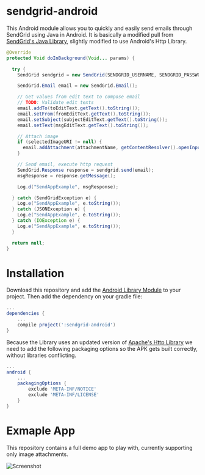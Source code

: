 # sendgrid-android

This Android module allows you to quickly and easily send emails through SendGrid using Java in Android. It is basically a modified pull from [SendGrid's Java Library](https://github.com/sendgrid/sendgrid-java), slightly modified to use Android's Http Library.

```java
@Override
protected Void doInBackground(Void... params) {

  try {
    SendGrid sendgrid = new SendGrid(SENDGRID_USERNAME, SENDGRID_PASSWORD);

    SendGrid.Email email = new SendGrid.Email();

    // Get values from edit text to compose email
    // TODO: Validate edit texts
    email.addTo(toEditText.getText().toString());
    email.setFrom(fromEditText.getText().toString());
    email.setSubject(subjectEditText.getText().toString());
    email.setText(msgEditText.getText().toString());

    // Attach image
    if (selectedImageURI != null) {
      email.addAttachment(attachmentName, getContentResolver().openInputStream(selectedImageURI));
    }

    // Send email, execute http request
    SendGrid.Response response = sendgrid.send(email);
    msgResponse = response.getMessage();

    Log.d("SendAppExample", msgResponse);

  } catch (SendGridException e) {
    Log.e("SendAppExample", e.toString());
  } catch (JSONException e) {
    Log.e("SendAppExample", e.toString());
  } catch (IOException e) {
    Log.e("SendAppExample", e.toString());
  }

  return null;
}
```

# Installation

Download this repository and add the [Android Library Module](https://github.comysantiago/sendgrid-android/tree/master/sendgrid-android) to your project. Then add the dependency on your gradle file:
```groovy
...
dependencies {
	...
    compile project(':sendgrid-android')
}
```
Because the Library uses an updated version of [Apache's Http Library](https://hc.apache.org/httpcomponents-client-4.3.x/android-port.html) we need to add the following packaging options so the APK gets built correctly, without libraries conflicting.
```groovy
...
android {
	...
    packagingOptions {
        exclude 'META-INF/NOTICE'
        exclude 'META-INF/LICENSE'
    }
}
```

# Exmaple App

This repository contains a full demo app to play with, currently supporting only image attachments.

![Screenshot](http://i.imgur.com/W5Zqic8.png)
